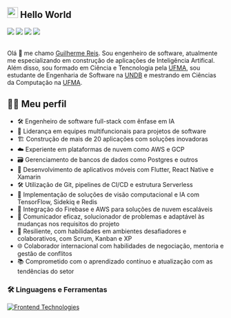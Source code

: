 ## <img src="https://media.giphy.com/media/hvRJCLFzcasrR4ia7z/giphy.gif" width="25"> Hello World

<div> 
  <a href="https://www.instagram.com/guifreiss/" target="_blank"><img src="https://img.shields.io/badge/-Instagram-5d52cb?style=for-the-badge&logo=instagram&logoColor=white" target="_blank"></a>
 <a href="https://discord.com/users/.puutz" target="_blank"><img src="https://img.shields.io/badge/Discord-7289DA?style=for-the-badge&logo=discord&logoColor=white" target="_blank"></a> 
  <a href = "mailto:guilhermereisefr@gmail.com"><img src="https://img.shields.io/badge/-Gmail-d00000?style=for-the-badge&logo=gmail&logoColor=white" target="_blank"></a>
  <a href="https://www.linkedin.com/in/guilhermereis-dev/" target="_blank">
    <img src="https://img.shields.io/badge/-LinkedIn-%230077B5?style=for-the-badge&logo=linkedin&logoColor=white" target="_blank">
  </a> 
</div>
&nbsp;

Olá 🖖 me chamo [Guilherme Reis](https://www.linkedin.com/in/guilhermereis-dev/). Sou engenheiro de software, atualmente me especializando em construção de aplicações de Inteligência Artifical. Além disso, sou formado em Ciência e Tencnologia pela [UFMA](https://portalpadrao.ufma.br/), sou estudante de Engenharia de Software na [UNDB](https://www.undb.edu.br/) e mestrando em Ciências da Computação na [UFMA](https://portalpadrao.ufma.br/).

## 👨‍🚀 Meu perfil

- 🛠️ Engenheiro de software full-stack com ênfase em IA
- 🚀 Liderança em equipes multifuncionais para projetos de software
- 🏗️ Construção de mais de 20 aplicações com soluções inovadoras
- ☁️ Experiente em plataformas de nuvem como AWS e GCP
- 🗃️ Gerenciamento de bancos de dados como Postgres e outros
- 📱 Desenvolvimento de aplicativos móveis com Flutter, React Native e Xamarin
- 🛠️ Utilização de Git, pipelines de CI/CD e estrutura Serverless
- 🤖 Implementação de soluções de visão computacional e IA com TensorFlow, Sidekiq e Redis
- 🔄 Integração do Firebase e AWS para soluções de nuvem escaláveis
- 💬 Comunicador eficaz, solucionador de problemas e adaptável às mudanças nos requisitos do projeto
- 💪 Resiliente, com habilidades em ambientes desafiadores e colaborativos, com Scrum, Kanban e XP
- 🌐 Colaborador internacional com habilidades de negociação, mentoria e gestão de conflitos
- 📚 Comprometido com o aprendizado contínuo e atualização com as tendências do setor

### 🛠️ Linguagens e Ferramentas

[![Frontend Technologies](https://skillicons.dev/icons?i=js,html,css,react,angular,vue,django,flask,rails,laravel,nodejs,spring,flutter,react,git,aws,azure,gcp,firebase,heroku,docker,kubernetes,jquery,haml,java,python,csharp,ruby,php,typescript,dart,unity,unreal,vscode,atom,apache,nginx,junit,jest,appium,postman,tensorflow,pytorch,opencv,scikitlearn,keras,kafka)](https://skillicons.dev)
